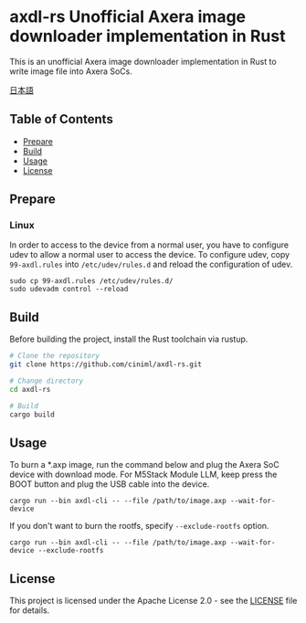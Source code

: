 # axdl-rs Unofficial Axera image downloader implementation in Rust

This is an unofficial Axera image downloader implementation in Rust to write image file into Axera SoCs.

[日本語](./README.ja.md)

## Table of Contents

- [Prepare](#Prepare)
- [Build](#build)
- [Usage](#usage)
- [License](#license)

## Prepare

### Linux 

In order to access to the device from a normal user, you have to configure udev to allow a normal user to access the device.
To configure udev, copy `99-axdl.rules` into `/etc/udev/rules.d` and reload the configuration of udev.

```
sudo cp 99-axdl.rules /etc/udev/rules.d/
sudo udevadm control --reload
```

## Build

Before building the project, install the Rust toolchain via rustup.

```bash
# Clone the repository
git clone https://github.com/ciniml/axdl-rs.git

# Change directory
cd axdl-rs

# Build
cargo build
```

## Usage

To burn a *.axp image, run the command below and plug the Axera SoC device with download mode.
For M5Stack Module LLM, keep press the BOOT button and plug the USB cable into the device.

```shell
cargo run --bin axdl-cli -- --file /path/to/image.axp --wait-for-device
```

If you don't want to burn the rootfs, specify `--exclude-rootfs` option.

```shell
cargo run --bin axdl-cli -- --file /path/to/image.axp --wait-for-device --exclude-rootfs
```

## License

This project is licensed under the Apache License 2.0 - see the [LICENSE](LICENSE) file for details.